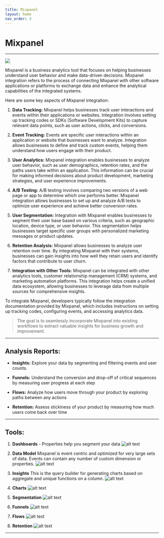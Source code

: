 ```yaml
---
title: Mixpanel
layout: home
nav_order: 3
---
```

# Mixpanel
--- 
[![](https://markdown-videos-api.jorgenkh.no/youtube/PbKnQ777vuk?si=5fdhbDh9OSgzO4fn)](https://youtu.be/PbKnQ777vuk?si=5fdhbDh9OSgzO4fn)

Mixpanel is a business analytics tool that focuses on helping businesses understand user behavior and make data-driven decisions. Mixpanel integration refers to the process of connecting Mixpanel with other software applications or platforms to exchange data and enhance the analytical capabilities of the integrated systems.

Here are some key aspects of Mixpanel integration:

1. **Data Tracking:** Mixpanel helps businesses track user interactions and events within their applications or websites. Integration involves setting up tracking codes or SDKs (Software Development Kits) to capture relevant data points, such as user actions, clicks, and conversions.

2. **Event Tracking:** Events are specific user interactions within an application or website that businesses want to analyze. Integration allows businesses to define and track custom events, helping them understand how users engage with their product.

3. **User Analytics:** Mixpanel integration enables businesses to analyze user behavior, such as user demographics, retention rates, and the paths users take within an application. This information can be crucial for making informed decisions about product development, marketing strategies, and user experience improvements.

4. **A/B Testing:** A/B testing involves comparing two versions of a web page or app to determine which one performs better. Mixpanel integration allows businesses to set up and analyze A/B tests to optimize user experience and achieve better conversion rates.

5. **User Segmentation:** Integration with Mixpanel enables businesses to segment their user base based on various criteria, such as geographic location, device type, or user behavior. This segmentation helps businesses target specific user groups with personalized marketing messages or product updates.

6. **Retention Analysis:** Mixpanel allows businesses to analyze user retention over time. By integrating Mixpanel with their systems, businesses can gain insights into how well they retain users and identify factors that contribute to user churn.

7. **Integration with Other Tools:** Mixpanel can be integrated with other analytics tools, customer relationship management (CRM) systems, and marketing automation platforms. This integration helps create a unified data ecosystem, allowing businesses to leverage data from multiple sources for comprehensive insights.

To integrate Mixpanel, developers typically follow the integration documentation provided by Mixpanel, which includes instructions on setting up tracking codes, configuring events, and accessing analytics data. 

> The goal is to seamlessly incorporate Mixpanel into existing workflows to extract valuable insights for business growth and improvement.

---

## Analysis Reports:
- **Insights:**
Explore your data  by segmenting and filtering events and user counts.

- **Funnels:**
Understand the conversion and drop-off of critical sequences by measuring user progress at each step

- **Flows:**
Analyze how users move through your product by exploring paths between any actions

- **Retention:**
Assess stickiness of your product by measuring how much users come back over time

---

## Tools:
1. **Dashboards** -
Properties help you segment your data
![alt text](./images/mixpanel/mixpanel.png)

2. **Data Model**
Mixpanel is event centric and optimized for very large sets of data.
Events can contain any number of custom dimension or properties.
![alt text](./images/mixpanel/mixpanel4.png)

3. **Insights**
This is the query builder for generating charts based on aggregate and unique functions on a column.
![alt text](./images/mixpanel/mixpanel2.png)

4. **Charts**
![alt text](./images/mixpanel/mixpanel5.png)

5. **Segmentation**
![alt text](./images/mixpanel/mixpanel6.png)


6. **Funnels**
![alt text](./images/mixpanel/mixpanel3.png)

7. **Flows**
![alt text](./images/mixpanel/mixpanel7.png)

8. **Retention**
![alt text](./images/mixpanel/mixpanel8.png)

----
